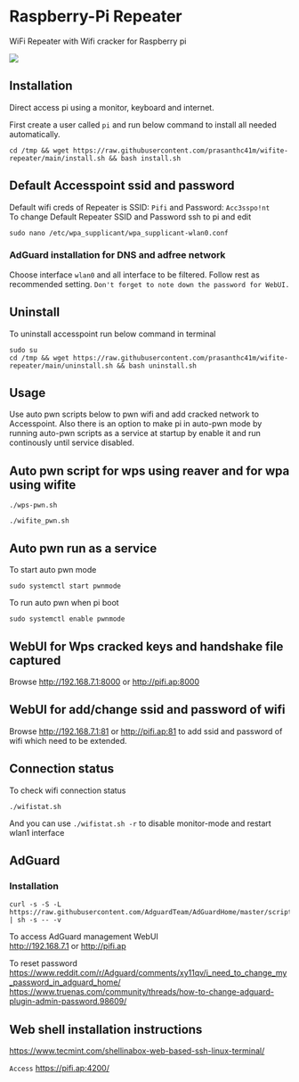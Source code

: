 # Raspberry-Pi Repeater 
WiFi Repeater with Wifi cracker for Raspberry pi 

<img src="https://raw.githubusercontent.com/prasanthc41m/wifite-repeater/main/pifi.png">

## Installation
Direct access pi using a monitor, keyboard and internet. 

First create a user called ```pi``` and run below command to install all needed automatically.

```
cd /tmp && wget https://raw.githubusercontent.com/prasanthc41m/wifite-repeater/main/install.sh && bash install.sh
```
## Default Accesspoint ssid and password

Default wifi creds of Repeater is SSID: ```Pifi``` and Password: ```Acc3sspo!nt```
<br>To change Default Repeater SSID and Password ssh to pi and edit
```
sudo nano /etc/wpa_supplicant/wpa_supplicant-wlan0.conf
```

### AdGuard installation for DNS and adfree network

Choose interface ```wlan0``` and all interface to be filtered. 
Follow rest as recommended setting. ```Don't forget to note down the password for WebUI.```

## Uninstall
To uninstall accesspoint run below command in terminal
```
sudo su
cd /tmp && wget https://raw.githubusercontent.com/prasanthc41m/wifite-repeater/main/uninstall.sh && bash uninstall.sh
```

## Usage

Use auto pwn scripts below to pwn wifi and add cracked network to Accesspoint. Also there is an option to make pi in auto-pwn mode by running auto-pwn scripts as a service at startup by enable it and run continously until service disabled.

## Auto pwn script for wps using reaver and for wpa using wifite
```
./wps-pwn.sh
```
```
./wifite_pwn.sh
```

## Auto pwn run as a service 
To start auto pwn mode
```
sudo systemctl start pwnmode
```

To run auto pwn when pi boot 
```
sudo systemctl enable pwnmode
```

## WebUI for Wps cracked keys and handshake file captured 

Browse http://192.168.7.1:8000 or http://pifi.ap:8000

## WebUI for add/change ssid and password of wifi

Browse http://192.168.7.1:81 or http://pifi.ap:81 to add ssid and password of wifi which need to be extended.

## Connection status
To check wifi connection status 
```
./wifistat.sh
```
And you can use ```./wifistat.sh -r``` to disable monitor-mode and restart wlan1 interface 

## AdGuard

### Installation
```
curl -s -S -L https://raw.githubusercontent.com/AdguardTeam/AdGuardHome/master/scripts/install.sh | sh -s -- -v
```
To access AdGuard management WebUI <br>
http://192.168.7.1 or http://pifi.ap

To reset password <br>
https://www.reddit.com/r/Adguard/comments/xy11qv/i_need_to_change_my_password_in_adguard_home/
https://www.truenas.com/community/threads/how-to-change-adguard-plugin-admin-password.98609/

## Web shell installation instructions

https://www.tecmint.com/shellinabox-web-based-ssh-linux-terminal/

```Access``` https://pifi.ap:4200/
